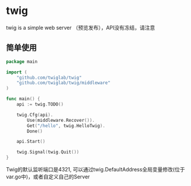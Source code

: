 # twig
twig is a simple web server （预览发布），API没有冻结，请注意

## 简单使用

```go
package main

import (
	"github.com/twiglab/twig"
	"github.com/twiglab/twig/middleware"
)

func main() {
	api := twig.TODO()

	twig.Cfg(api).
		Use(middleware.Recover()).
		Get("/hello", twig.HelloTwig).
		Done()

	api.Start()

	twig.Signal(twig.Quit())
}
```
Twig的默认监听端口是4321, 可以通过twig.DefaultAddress全局变量修改(位于var.go中)，或者自定义自己的Server
